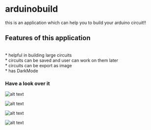 
# arduinobuild
this is an application which can help you to build your arduino circuit!!
<br>
## Features of this application
<br>
* helpful in building large circuits
<br>
* circuits can be saved and user can work on them later
<br>
* circuits can be export as image
<br>
* has DarkMode

### Have a look over it<br>
![alt text](https://github.com/themockingjester/arduinobuild/blob/master/venv/github%20gifs/arduinobuild1.gif)

![alt text](https://github.com/themockingjester/arduinobuild/blob/master/venv/github%20gifs/arduinobuild2.gif)

![alt text](https://github.com/themockingjester/arduinobuild/blob/master/venv/github%20gifs/arduinobuild3.gif)

![alt text](https://github.com/themockingjester/arduinobuild/blob/master/venv/github%20gifs/arduinobuild4.gif)
